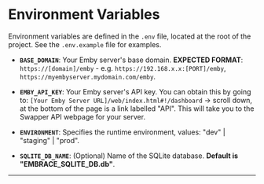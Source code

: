 # Environment Variables

Environment variables are defined in the `.env` file, located at the root of the project. See the `.env.example` file for examples.

-   **`BASE_DOMAIN`**: Your Emby server's base domain. **EXPECTED FORMAT**: `https://[domain]/emby` - e.g. `https://192.168.x.x:[PORT]/emby`, `https://myembyserver.mydomain.com/emby`.

-   **`EMBY_API_KEY`**: Your Emby server's API key. You can obtain this by going to: `[Your Emby Server URL]/web/index.html#!/dashboard` -> scroll down, at the bottom of the page is a link labelled "API". This will take you to the Swapper API webpage for your server.

-   **`ENVIRONMENT`**: Specifies the runtime environment, values: "dev" | "staging" | "prod".

-   **`SQLITE_DB_NAME`**: (Optional) Name of the SQLite database. **Default is "EMBRACE_SQLITE_DB.db"**.

---

</br></br>
